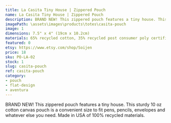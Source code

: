 ```yaml
---
title: La Casita Tiny House | Zippered Pouch
name: La Casita Tiny House | Zippered Pouch
description: BRAND NEW! This zippered pouch features a tiny house. This sturdy 10 oz cotton canvas pouch is a convenient size to fit pens, pencils, envelopes and whatever else you need.
imagePath: \assets\images\products\totes\casita-pouch
image: 1
dimensions: 7.5" x 4" (19cm x 10.2cm)
materials: 65% recycled cotton, 35% recycled post consumer poly certified
featured: 0
etsy: https://www.etsy.com/shop/Soijen
price: 18
sku: PO-LA-02
stock: 1
slug: casita-pouch
ref: casita-pouch
category:
- pouch
- flat-design
- aventura
---
```

BRAND NEW! This zippered pouch features a tiny house. This sturdy 10 oz cotton canvas pouch is a convenient size to fit pens, pencils, envelopes and whatever else you need. Made in USA of 100% recycled materials.
